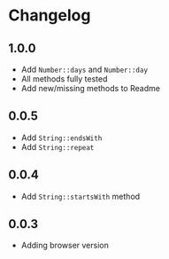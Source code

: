 # Changelog

## 1.0.0

* Add `Number::days` and `Number::day`
* All methods fully tested
* Add new/missing methods to Readme

## 0.0.5

* Add `String::endsWith`
* Add `String::repeat`

## 0.0.4

* Add `String::startsWith` method

## 0.0.3

* Adding browser version
